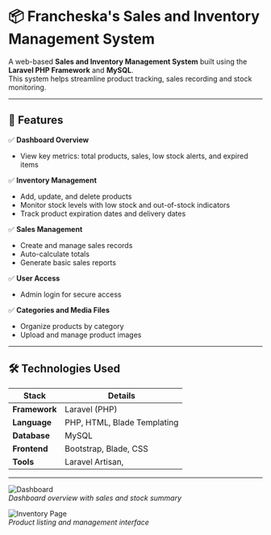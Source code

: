 # 📦 Francheska's Sales and Inventory Management System

A web-based **Sales and Inventory Management System** built using the **Laravel PHP Framework** and **MySQL**.  
This system helps streamline product tracking, sales recording and stock monitoring.

---

## 📌 Features

✅ **Dashboard Overview**  
- View key metrics: total products, sales, low stock alerts, and expired items

✅ **Inventory Management**  
- Add, update, and delete products  
- Monitor stock levels with low stock and out-of-stock indicators  
- Track product expiration dates and delivery dates

✅ **Sales Management**  
- Create and manage sales records  
- Auto-calculate totals  
- Generate basic sales reports

✅ **User Access**  
- Admin login for secure access  

✅ **Categories and Media Files**  
- Organize products by category  
- Upload and manage product images

---

## 🛠️ Technologies Used

| Stack        | Details                         |
|--------------|----------------------------------|
| **Framework**| Laravel (PHP)                    |
| **Language** | PHP, HTML, Blade Templating      |
| **Database** | MySQL                            |
| **Frontend** | Bootstrap, Blade, CSS            |
| **Tools**    | Laravel Artisan,    |

---

![Dashboard](images/f1.png)  
*Dashboard overview with sales and stock summary*



![Inventory Page](screenshots/inventory.png)  
*Product listing and management interface*
